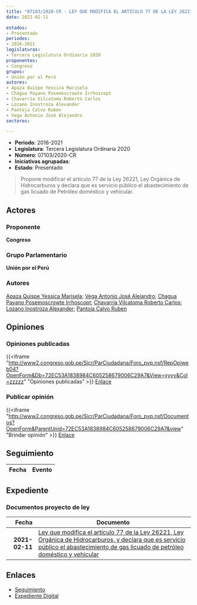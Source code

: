 ```yaml
---
title: "07103/2020-CR - LEY QUE MODIFICA EL ARTÍCULO 77 DE LA LEY 26221, LEY ORGÁNICA DE HIDROCARBUROS, Y DECLARA QUE ES SERVICIO PÚBLICO EL ABASTECIMIENTO DE GAS LICUADO DE PETRÓLEO DOMÉSTICO Y VEHICULAR"
date: 2021-02-11

estados:
- Presentado
periodos:
- 2016-2021
legislaturas:
- Tercera Legislatura Ordinaria 2020
proponentes:
- Congreso
grupos:
- Unión por el Perú
autores:
- Apaza Quispe Yessica Marisela
- Chagua Payano Posemoscrowte Irrhoscopt
- Chavarría Vilcatoma Roberto Carlos
- Lozano Inostroza Alexander
- Pantoja Calvo Ruben
- Vega Antonio José Alejandro
sectores:

---
```

- **Periodo**: 2016-2021
- **Legislatura**: Tercera Legislatura Ordinaria 2020
- **Número**: 07103/2020-CR
- **Iniciativas agrupadas**: 
- **Estado**: Presentado

> Propone modificar el artículo 77 de la Ley 26221, Ley Orgánica de Hidrocarburos y declara que es servicio público el abastecimiento de gas licuado de Petróleo doméstico y vehicular.


## Actores

### Proponente

**Congreso**

### Grupo Parlamentario

**Unión por el Perú**

### Autores

[Apaza Quispe Yessica Marisela](mailto:mailto:yapaza@congreso.gob.pe); [Vega Antonio José Alejandro](mailto:mailto:jvegaa@congreso.gob.pe); [Chagua Payano Posemoscrowte Irrhoscopt](mailto:mailto:pchagua@congreso.gob.pe); [Chavarría Vilcatoma Roberto Carlos](mailto:mailto:rchavarria@congreso.gob.pe); [Lozano Inostroza Alexander](mailto:mailto:alozano@congreso.gob.pe); [Pantoja Calvo Ruben](mailto:mailto:rpantoja@congreso.gob.pe)

## Opiniones

### Opiniones publicadas

{{<iframe "http://www2.congreso.gob.pe/Sicr/ParCiudadana/Foro_pvp.nsf/RepOpiweb04?OpenForm&Db=72EC53A1838984C605258679006C29A7&View=yyyy&Col=zzzzz" "Opiniones publicadas" >}}
[Enlace](http://www2.congreso.gob.pe/Sicr/ParCiudadana/Foro_pvp.nsf/RepOpiweb04?OpenForm&Db=72EC53A1838984C605258679006C29A7&View=yyyy&Col=zzzzz)

### Publicar opinión

{{<iframe "http://www2.congreso.gob.pe/Sicr/ParCiudadana/Foro_pvp.nsf/Documentos?OpenForm&ParentUnid=72EC53A1838984C605258679006C29A7&view" "Brindar opinión" >}}
[Enlace](http://www2.congreso.gob.pe/Sicr/ParCiudadana/Foro_pvp.nsf/Documentos?OpenForm&ParentUnid=72EC53A1838984C605258679006C29A7&view)


## Seguimiento

| Fecha | Evento |
|------:|--------|


## Expediente

### Documentos proyecto de ley

| Fecha | Documento |
|------:|-----------|
| **2021-02-11** | [Ley que modifica el artículo 77 de la Ley 26221, Ley Orgánica de Hidrocarburos, y declara que es servicio público el abastecimiento de gas licuado de petróleo doméstico y vehicular](http://www.leyes.congreso.gob.pe/Documentos/2016_2021/Proyectos_de_Ley_y_de_Resoluciones_Legislativas/PL07103-20210211.pdf) |

## Enlaces

- [Seguimiento](http://www2.congreso.gob.pe/Sicr/TraDocEstProc/CLProLey2016.nsf/f7fff46988ca05b1052578e100829cc7/6033819765568178052586790078290e?OpenDocument)
- [Expediente Digital](http://www2.congreso.gob.pe/Sicr/TraDocEstProc/Expvirt_2011.nsf/visbusqptramdoc1621/07103?opendocument)

